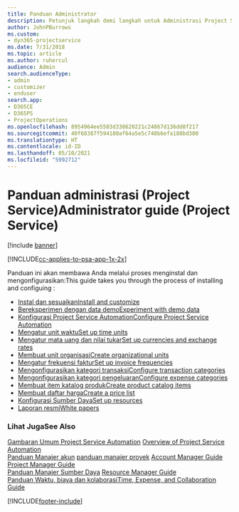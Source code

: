 ```yaml
---
title: Panduan Administrator
description: Petunjuk langkah demi langkah untuk Administrasi Project Service
author: JohnPBurrows
ms.custom:
- dyn365-projectservice
ms.date: 7/31/2018
ms.topic: article
ms.author: ruhercul
audience: Admin
search.audienceType:
- admin
- customizer
- enduser
search.app:
- D365CE
- D365PS
- ProjectOperations
ms.openlocfilehash: 8954964ee5503d338620221c24867d136dd8f217
ms.sourcegitcommit: 40f68387f594180af64a5e5c748b6efa188bd300
ms.translationtype: HT
ms.contentlocale: id-ID
ms.lasthandoff: 05/10/2021
ms.locfileid: "5992712"
---
```

# <a name="administrator-guide-project-service"></a><span data-ttu-id="870c0-103">Panduan administrasi (Project Service)</span><span class="sxs-lookup"><span data-stu-id="870c0-103">Administrator guide (Project Service)</span></span>

[!include [banner](../includes/psa-now-project-operations.md)]

[!INCLUDE[cc-applies-to-psa-app-1x-2x](../includes/cc-applies-to-psa-app-1x-2x.md)]

<span data-ttu-id="870c0-104">Panduan ini akan membawa Anda melalui proses menginstal dan mengonfigurasikan:</span><span class="sxs-lookup"><span data-stu-id="870c0-104">This guide takes you through the process of installing and configuing :</span></span>  
  
- [<span data-ttu-id="870c0-105">Instal dan sesuaikan</span><span class="sxs-lookup"><span data-stu-id="870c0-105">Install and customize</span></span>](install-customize.md)
- [<span data-ttu-id="870c0-106">Bereksperimen dengan data demo</span><span class="sxs-lookup"><span data-stu-id="870c0-106">Experiment with demo data</span></span>](use-demo-data.md)
- [<span data-ttu-id="870c0-107">Konfigurasi Project Service Automation</span><span class="sxs-lookup"><span data-stu-id="870c0-107">Configure Project Service Automation</span></span>](configure.md)
- [<span data-ttu-id="870c0-108">Mengatur unit waktu</span><span class="sxs-lookup"><span data-stu-id="870c0-108">Set up time units</span></span>](set-up-time-units.md)
- [<span data-ttu-id="870c0-109">Mengatur mata uang dan nilai tukar</span><span class="sxs-lookup"><span data-stu-id="870c0-109">Set up currencies and exchange rates</span></span>](set-up-currencies-exchange-rates.md)
- [<span data-ttu-id="870c0-110">Membuat unit organisasi</span><span class="sxs-lookup"><span data-stu-id="870c0-110">Create organizational units</span></span>](create-organizational-units.md)
- [<span data-ttu-id="870c0-111">Mengatur frekuensi faktur</span><span class="sxs-lookup"><span data-stu-id="870c0-111">Set up invoice frequencies</span></span>](set-up-invoice-frequencies.md)
- [<span data-ttu-id="870c0-112">Mengonfigurasikan kategori transaksi</span><span class="sxs-lookup"><span data-stu-id="870c0-112">Configure transaction categories</span></span>](configure-transaction-categories.md)
- [<span data-ttu-id="870c0-113">Mengonfigurasikan kategori pengeluaran</span><span class="sxs-lookup"><span data-stu-id="870c0-113">Configure expense categories</span></span>](configure-expense-categories.md)
- [<span data-ttu-id="870c0-114">Membuat item katalog produk</span><span class="sxs-lookup"><span data-stu-id="870c0-114">Create product catalog items</span></span>](create-product-catalog-items.md)
- [<span data-ttu-id="870c0-115">Membuat daftar harga</span><span class="sxs-lookup"><span data-stu-id="870c0-115">Create a price list</span></span>](create-price-list.md)
- [<span data-ttu-id="870c0-116">Konfigurasi Sumber Daya</span><span class="sxs-lookup"><span data-stu-id="870c0-116">Set up resources</span></span>](set-up-resources.md)
- [<span data-ttu-id="870c0-117">Laporan resmi</span><span class="sxs-lookup"><span data-stu-id="870c0-117">White papers</span></span>](white-papers.md)
  
### <a name="see-also"></a><span data-ttu-id="870c0-118">Lihat Juga</span><span class="sxs-lookup"><span data-stu-id="870c0-118">See Also</span></span>  
 <span data-ttu-id="870c0-119">[Gambaran Umum Project Service Automation](../psa/overview.md)  </span><span class="sxs-lookup"><span data-stu-id="870c0-119">[Overview of Project Service Automation](../psa/overview.md)  </span></span>  
 <span data-ttu-id="870c0-120">[Panduan Manajer akun](../psa/account-manager-guide.md) [panduan manajer proyek](../psa/project-manager-guide.md) </span><span class="sxs-lookup"><span data-stu-id="870c0-120">[Account Manager Guide](../psa/account-manager-guide.md) [Project Manager Guide](../psa/project-manager-guide.md) </span></span>  
 <span data-ttu-id="870c0-121">[Panduan Manajer Sumber Daya](../psa/resource-manager-guide.md) </span><span class="sxs-lookup"><span data-stu-id="870c0-121">[Resource Manager Guide](../psa/resource-manager-guide.md) </span></span>  
 [<span data-ttu-id="870c0-122">Panduan Waktu, biaya dan kolaborasi</span><span class="sxs-lookup"><span data-stu-id="870c0-122">Time, Expense, and Collaboration Guide</span></span>](../psa/time-expense-collaboration-guide.md)


[!INCLUDE[footer-include](../includes/footer-banner.md)]